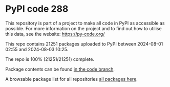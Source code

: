 # PyPI code 288

This repository is part of a project to make all code in PyPI as accessible as possible. For more information 
on the project and to find out how to utilise this data, see the website: https://py-code.org/

This repo contains 21251 packages uploaded to PyPI between 
2024-08-01 02:55 and 2024-08-03 10:25.

The repo is 100% (21251/21251) complete.

Package contents can be found [in the code branch](https://github.com/pypi-data/pypi-mirror-288/tree/code/packages).

A browsable package list for all repositories [all packages here](https://py-code.org/repositories/pypi-mirror-288).


